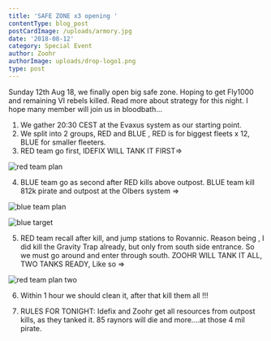```yaml
---
title: 'SAFE ZONE x3 opening '
contentType: blog_post
postCardImage: /uploads/armory.jpg
date: '2018-08-12'
category: Special Event
author: Zoohr
authorImage: uploads/drop-logo1.png
type: post
---
```

Sunday 12th Aug 18, we finally open big safe zone. Hoping to get Fly1000 and remaining VI rebels killed. Read more about strategy for this night. I hope many member will join us in bloodbath...

1. We gather 20:30 CEST at the Evaxus system as our starting point.
2. We split into 2 groups, RED and BLUE , RED is for biggest fleets x 12, BLUE for smaller fleeters.
3. RED team go first, IDEFIX WILL TANK IT FIRST=>

![red team plan](/uploads/20180812_152755.png)

   4. BLUE team go as second after RED kills above outpost. BLUE team kill 812k pirate and outpost at the Olbers system =>

![blue team plan](/uploads/20180812_153627.png)

![blue target](/uploads/20180812_153725.png)

   5. RED team recall after kill, and jump stations to Rovannic. Reason being , I did kill the Gravity Trap already, but only from south side entrance. So we must go around and enter through south. ZOOHR WILL TANK IT ALL, TWO TANKS READY, Like so =>

![red team plan two](/uploads/20180812_152637.png)

   6. Within 1 hour we should clean it, after that kill them all !!! 

   7. RULES FOR TONIGHT: Idefix and Zoohr get all resources from outpost kills, as they tanked     it. 85 raynors will die and more....at those 4 mil pirate.

